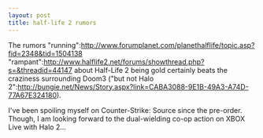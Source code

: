 ```yaml
--- 
layout: post
title: half-life 2 rumors
---
```

The rumors "running":http://www.forumplanet.com/planethalflife/topic.asp?fid=2348&tid=1504138 "rampant":http://www.halflife2.net/forums/showthread.php?s=&threadid=44147 about Half-Life 2 being gold certainly beats the craziness surrounding Doom3 ("but not Halo 2":http://bungie.net/News/Story.aspx?link=CABA3088-9E1B-49A3-A74D-77A67E324180). 

I've been spoiling myself on Counter-Strike: Source since the pre-order.  Though, I am looking forward to the dual-wielding co-op action on XBOX Live with Halo 2... 
